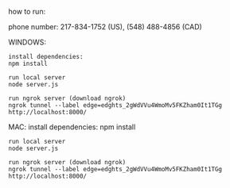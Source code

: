 how to run:

phone number: 217-834-1752 (US), (548) 488-4856 (CAD)

WINDOWS:

    install dependencies:
    npm install

    run local server
    node server.js

    run ngrok server (download ngrok)
    ngrok tunnel --label edge=edghts_2gWdVVu4WmoMv5FKZham0It1TGg http://localhost:8000/

MAC:
    install dependencies:
    npm install

    run local server
    node server.js

    run ngrok server (download ngrok)
    ngrok tunnel --label edge=edghts_2gWdVVu4WmoMv5FKZham0It1TGg http://localhost:8000/






